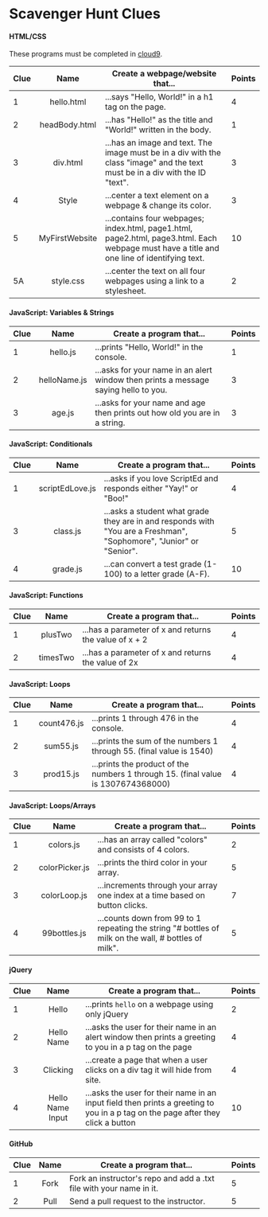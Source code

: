# Scavenger Hunt Clues

#### HTML/CSS
These programs must be completed in [cloud9](https://c9.io/).

| Clue  | Name | Create a webpage/website that... | Points | 
|-------|:-------:|------|--------------|
| 1| hello.html|  ...says "Hello, World!" in a h1 tag on the page.| 4 |
| 2| headBody.html |...has "Hello!" as the title and "World!" written in the body. |1 | 
| 3 | div.html | ...has an image and text. The image must be in a div with the class "image" and the text must be in  a div with the ID "text".| 3 | 
| 4 | Style | ...center a text element on a webpage & change its color. | 3 |
| 5 | MyFirstWebsite  | ...contains four webpages; index.html, page1.html, page2.html, page3.html. Each webpage must have a title and one line of identifying text. | 10 | 
| 5A | style.css  | ...center the text on all four webpages using a link to a stylesheet. | 2 | 


  
  
#### JavaScript: Variables & Strings

| Clue  | Name | Create a program that... | Points | 
|-------|:-------:|------|--------------|
| 1| hello.js|  ...prints "Hello, World!" in the console. | 1 |
| 2| helloName.js |...asks for your name in an alert window then prints a message saying hello to you. |3 |
| 3 | age.js | ...asks for your name and age then prints out how old you are in a string. | 3 |  


#### JavaScript: Conditionals

| Clue  | Name | Create a program that... | Points | 
|-------|:-------:|------|--------------|
| 1 | scriptEdLove.js | ...asks if you love ScriptEd and responds either "Yay!" or "Boo!" | 4 | 
| 3 | class.js | ...asks a student what grade they are in and responds with "You are a Freshman", "Sophomore", "Junior" or "Senior". | 5 |
| 4 | grade.js | ...can convert a test grade (1-100) to a letter grade (A-F). | 10|

#### JavaScript: Functions

| Clue  | Name | Create a program that... | Points | 
|-------|:-------:|------|--------------|
| 1 | plusTwo | ...has a parameter of x and returns the value of x + 2 | 4 | 
| 2 | timesTwo | ...has a parameter of x and returns the value of 2x  | 4 | 


#### JavaScript: Loops

| Clue  | Name | Create a program that... | Points | 
|-------|:-------:|------|--------------|
| 1 | count476.js | ...prints 1 through 476 in the console. | 4 | 
| 2 | sum55.js | ...prints the sum of the numbers 1 through 55. (final value is 1540) | 4 | 
| 3 | prod15.js | ...prints the product of the numbers 1 through 15. (final value is 1307674368000)  | 4 |

#### JavaScript: Loops/Arrays

| Clue  | Name | Create a program that... | Points | 
|-------|:-------:|------|--------------|
| 1 | colors.js | ...has an array called "colors" and consists of 4 colors. | 2 | 
| 2 | colorPicker.js | ...prints the third color in your array. | 5 | 
| 3 | colorLoop.js | ...increments through your array one index at a time based on button clicks. | 7 | 
| 4 | 99bottles.js | ...counts down from 99 to 1 repeating the string "# bottles of milk on the wall, # bottles of milk". | 5 | 


#### jQuery

| Clue  | Name | Create a program that... | Points | 
|-------|:-------:|------|--------------|
| 1 | Hello| ...prints `hello` on a webpage using only jQuery | 2 | 
| 2 | Hello Name | ...asks the user for their name in an alert window then prints a greeting to you in a p tag on the page  | 4 | 
| 3 |  Clicking | ...create a page that when a user clicks on a div tag it will hide from site.  | 4 | 
| 4 | Hello Name Input | ...asks the user for their name in an input field then prints a greeting to you in a p tag on the page after they click a button  | 10 | 

#### GitHub

| Clue  | Name | Create a program that... | Points | 
|-------|:-------:|------|--------------|
| 1 | Fork | Fork an instructor's repo and add a .txt file with your name in it. | 5 | 
| 2 | Pull | Send a pull request to the instructor. | 5 |
